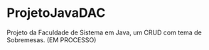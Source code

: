 # ProjetoJavaDAC
Projeto da Faculdade de Sistema em Java, um CRUD com tema de Sobremesas. (EM PROCESSO)
